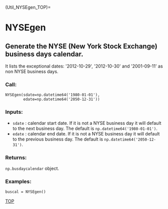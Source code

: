 
(Util_NYSEgen_TOP)=
# NYSEgen

## Generate the NYSE (New York Stock Exchange) business days calendar.

It lists the exceptional dates: '2012-10-29', '2012-10-30' and '2001-09-11' as
non NYSE business days.

### Call:

```
NYSEgen(sdate=np.datetime64('1980-01-01'),
        edate=np.datetime64('2050-12-31'))
```

### Inputs:

* `sdate` : calendar start date. If it is not a NYSE business day it will
default to the next business day. The default is `np.datetime64('1980-01-01')`.
* `edate` : calendar end date. If it is not a NYSE business day it will
default to the previous business day. The default is
`np.datetime64('2050-12-31')`.

### Returns:
`np.busdaycalendar` object.

### Examples:

```
buscal = NYSEgen()
```

[TOP](Util_NYSEgen_TOP)
